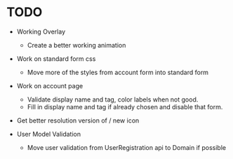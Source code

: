 # TODO

- Working Overlay
  - Create a better working animation

- Work on standard form css
  - Move more of the styles from account form into standard form

- Work on account page
  - Validate display name and tag, color labels when not good.
  - Fill in display name and tag if already chosen and disable that form.

- Get better resolution version of / new icon

- User Model Validation
  - Move user validation from UserRegistration api to Domain if possible